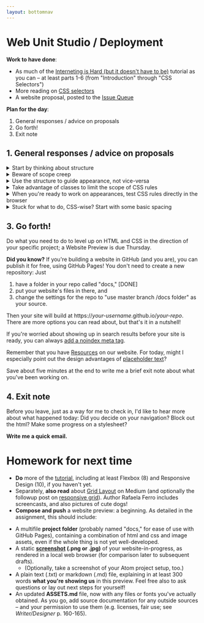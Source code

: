 ```yaml
---
layout: bottomnav
---
```


# Web Unit Studio / Deployment

**Work to have done**:

* As much of the [Interneting is Hard (but it doesn't have to be)](https://internetingishard.com/html-and-css/) tutorial as you can – at least parts 1-6 (from "Introduction" through "CSS Selectors")
* More reading on [CSS selectors](https://css-tricks.com/how-css-selectors-work/)
* A website proposal, posted to the [Issue Queue]({{site.github.issues_url}}/)


**Plan for the day**:
1. General responses / advice on proposals
2. Go forth!
3. Exit note


## 1. General responses / advice on proposals

<details>
<summary>Start by thinking about structure</summary>

<p>Remember from last time that though you probably have a vision for how your site should <em>look</em>, it makes sense to <strong>begin by thinking about the <em>structure of your content</em></strong>. That will give you the material you need to support <em>multiple</em> views, depending on screen size and/or what begins to feel most important.</p>

<p>So I recommend starting by listing and grouping:
<ol>
  <li>What are the content sections your site will include?</li>
  <li>How might you group those things hierarchically? That is, what's the most important for a viewer to encounter first? Which things are (or could be) parts of others, and which things have to be at the same level?</li>
  <li>If you can make a nested list of your content areas, that could serve you as a navigation... and probably also a list of headers (<code>&lt;h1&gt;</code>, <code>&lt;h2&gt;</code>, etc).</li>
</ol>
</p>
</details>

<details>
<summary>Beware of scope creep</summary>

<p>Bear in mind that you only have a couple more weeks on this project. If you've just given yourself an ambitious agenda, think about "minimum deliverable product" and "stretch goals." You have version control; you can iterate. In other words: you can always come back and add <em>more</em>, but it's good to start with what's really at the <em>core</em> of your website idea.</p>

</details>

<details>
<summary>Use the structure to guide appearance, not vice-versa</summary>
<p>This one's related to the first, but applies when you're starting to think about appearances. <em>Visuals are volatile; structure should be steady.</em> It can be very tempting to just accept your browser's default styles as a given, e.g. to jump from a large <code>&lt;h1&gt;</code> page title to an <code>&lt;h5&gt;</code> subtitle because it "looks about right." But this would mis-represent the actual structure of the document – and would seriously confuse screen-reader software trying to summarize the page for a blind visitor. Instead, take note of the CSS rules defining that <code>&lt;h5&gt;</code>, and apply them to <code>&lt;h2&gt;</code> in your stylesheet.</p>
</details>

<details>
<summary>Take advantage of classes to limit the scope of CSS rules</summary>
<p>If you're worried they'll carry too broadly, affecting inner page <code>&lt;h2&gt;</code>'s when you only meant it to apply on the front page, just limit the scope of the css rule. The following code will only apply to <code>&lt;h2&gt;</code>'s inside a <code>&lt;body class="front"&gt;</code>:
<pre><code class="css">
body.front h2 {
  font-size: 18px;
}
</code></pre>
(Setting a class on the <code>&lt;body&gt;</code> is a good way to set up page-wide contexts, e.g. for background or the position of a navigation bar.)
</p>
<p>
Or here's code that only applies to an <code>&lt;h2&gt;</code> when it appears inside an element (a <code>&lt;div&gt;</code>, say, or a <code>&lt;header&gt;</code>) with class "title-block":
<pre><code class="css">
.title-block h2 {
  font-size: 18px;
}
</code></pre>
This solution probably makes the most sense if you want to do some styling on the containing element, like changing its background or centering a bunch of things.
</p>
<p>
Or – probably the simplest solution of all – you could just set the class directly, with a class like "subtitle" (or whatever you want to call it): <code>&lt;h2 class="subtitle"&gt;</code>:
<pre><code class="css">
h2.subtitle {
  font-size: 18px;
}
</code></pre>

This has the extra advantage that you can set a lot of other rules for <em>all</em> <code>&lt;h2&gt;</code>'s, and just add the tweaks you need for the subtitle in this additional ruleset.
</p>
</details>

<details>
<summary>When you're ready to work on appearances, test CSS rules directly in the browser</summary>

<p>Chrome and especially Firefox have great built-in developer tools to "inspect" elements of the page. It's already available: just right-click anywhere and choose "inspect element" to see the local html, the full cascade of CSS rules that apply to it, and a few other features beside. (Safari can do this, too, but you'll need to <a href="https://developer.apple.com/library/archive/documentation/NetworkingInternetWeb/Conceptual/Web_Inspector_Tutorial/EnableWebInspector/EnableWebInspector.html">activate it first</a>... and then "show the details sidebar.")</p>

<p>Crucially, you can also <em>add CSS rules</em> and immediately see what effect they would have on the page. Color pickers are an especially nice feature. (Safari users, note that the button to add a new rule is on the bottom left, not the top right as in the other two browsers.)

<figure>
<img src="../assets/img/inspect-element--firefox--skeleton.gif" alt="screencast of the firefox in-browser inspector" />
</figure>

Just be sure to <strong>copy your changes to a file for safe keeping</strong>, or they'll disappear when you refresh! To make copy/paste easier, click on the source your browser created for your new rules: in Firefox it's called "inline", in Chrome "inspector-stylesheet", in Safari "Inspector Stylesheet."
</p>
</details>

<details>
<summary>Stuck for what to do, CSS-wise? Start with some basic spacing</summary>

<p>This is what I was talking through last time: try rules from <a href="http://jgthms.com/web-design-in-4-minutes">Web Design in 4 Minutes</a>, like... <ul><li>set a maximum width for text</li><li>add padding on main content and headers</li><li>change font-family away from the default "Times"</li></ul></p>

</details>


<!-- FOR NEXT TIME, not today
## 2. Other notes

* Your homepage should probably be called something like index.html (or index.md) for it to load automatically at the root directory of your website URL. If you're getting a 404 error, that might be the reason.

* Take on the lowest line-count challenge. Ask yourself:
  - does that div need to be there?
  - could those CSS rules be combined?

* Strive for semanticity. Ask yourself:
  - can you tell what's going on just by reading the HTML file?
  - does the HTML hard-code any display (e.g. `<center>`, `<b>`) that should be in the CSS?  
-->

## 3. Go forth!

Do what you need to do to level up on HTML and CSS in the direction of your specific project; a Website Preview is due Thursday.

<div class="alert alert-white">
<strong>Did you know?</strong> If you're building a website in GitHub (and you are), you can publish it for free, using GitHub Pages! You don't need to create a new repository: Just <ol>
<li>have a folder in your repo called "docs," [DONE]</li>
<li>put your website's files in there, and </li>
<li>change the settings for the repo to "use master branch /docs folder" as your source.</li>
</ol>
Then your site will build at https://<em>your-username</em>.github.io/<em>your-repo</em>. There are more options you can read about, but that's it in a nutshell!

If you're worried about showing up in search results before your site is ready, you can always <a href="https://support.google.com/webmasters/answer/93710">add a noindex meta tag</a>.
</div>

<div class="alert alert-info">
Remember that you have <a href="{{site.github.baseurl}}/resources#web-design">Resources</a> on our website. For today, might I especially point out the design advantages of <a href="https://loremipsum.io">placeholder text</a>?
</div>


Save about five minutes at the end to write me a brief exit note about what you've been working on.

## 4. Exit note
<div class="alert alert-success">
Before you leave, just as a way for me to check in, I'd like to hear more about what happened today: Did you decide on your navigation? Block out the html? Make some progress on a stylesheet?

<strong>Write me a quick email.</strong>
</div>

# Homework for next time

* **Do** more of the [tutorial](https://internetingishard.com/html-and-css/), including at least Flexbox (8) and Responsive Design (10), if you haven't yet.
* Separately, **also read** about [Grid Layout](https://medium.com/deemaze-software/css-grid-layout-crossed-sections-fca9e956e725) on Medium (and optionally the followup post on [responsive grid](https://medium.com/deemaze-software/css-grid-responsive-layouts-and-components-eee1badd5a2f)). Author Rafaela Ferro includes screencasts, and also pictures of cute dogs!
* **Compose and push** a website preview: a beginning. As detailed in the assignment, this should include:
<ul><li>A multifile <strong>project folder</strong> (probably named "docs," for ease of use with GitHub Pages), containing a combination of html and css and image assets, even if the whole thing is not yet well-developed.</li><li> A static <strong><a href="https://www.take-a-screenshot.org/">screenshot</a> (.png or .jpg)</strong> of your website-in-progress, as rendered in a local web browser (for comparison later to subsequent drafts). <ul><li>(Optionally, take a screenshot of your Atom project setup, too.)</li></ul></li><li> A plain text (.txt) or markdown (.md) file, explaining in at least 300 words <strong>what you're showing us</strong> in this preview. Feel free also to ask questions or lay out next steps for yourself!</li><li> An updated <strong>ASSETS.md</strong> file, now with any files or fonts you've actually obtained. As you go, add source documentation for any outside sources – and your permission to use them (e.g. licenses, fair use; see <em>Writer/Designer</em> p. 160-165).</li></ul>
